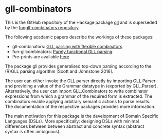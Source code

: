 # gll-combinators

This is the GitHub repository of the Hackage package [gll](https://hackage.haskell.org/package/gll) and is superseded by the [fungll-combinators repository](https://github.com/ltbinsbe/fungll-combinators).

The following acadamic papers describe the workings of these packages:  

* gll-combinators: [GLL parsing with flexible combinators](https://doi.org/10.1145/3276604.3276618)
* fun-gllcombinators: [Purely functional GLL parsing](https://doi.org/10.1016/j.cola.2020.100945)
* Pre-prints are available [here](https://ltvanbinsbergen.nl/publications)

The package gll provides generalised top-down parsing according to the (R)GLL parsing algorithm [Scott and Johnstone 2016].

The user can either invoke the GLL parser directly by importing GLL.Parser and providing a value of the Grammar datatype in (exported by GLL.Parser). Alternatively, the user can import GLL.Combinators to write combinator expressions from which a grammar of the required form is extracted. The combinators enable applying arbitrary semantic actions to parse results. The documentation of the respective packages provides more information.

The main motivation for this package is the development of Domain Specific Languages (DSLs). More specifically: designing DSLs with minimal differences between between abstract and concrete syntax (abstract syntax is often ambiguous).
